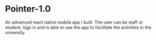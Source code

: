 # Pointer-1.0

An advanced react native mobile app I built. The user can be staff or student, logs in and is able to use the app to facilitate the activities in the university
